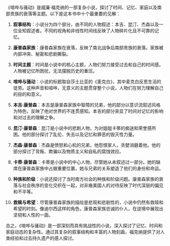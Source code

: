 《喧哗与骚动》是威廉·福克纳的一部复杂小说，探讨了时间、记忆、家庭以及南部贵族的衰落等主题。以下是这本书中十个最重要的见解：

1. **叙事结构**：小说分为四个部分，由不同的人物叙述：本吉、昆汀、杰森以及一位全知叙述者。不同的视角和非线性时间线反映了人物碎片化且不可靠的记忆。

2. **康普森家族**：康普森家族在衰落，反映了南北战争后南部贵族的衰落。家族被内部冲突、秘密和悲剧撕裂。

3. **时间主题**：时间是小说中的核心主题，人物们努力接受过去和自己的时间感。人物被记忆所困扰，无法摆脱历史的重压。

4. **喧哗与骚动**：小说的标题取自莎士比亚的《麦克白》，其中麦克白反思生活的徒劳。这种声音和喧哗，无意义的主题贯穿整个小说，人物们在努力理解自己的目的和意义。

5. **本吉·康普森**：本吉是康普森家族中智障的兄弟，他的部分以意识流叙述风格为特色，反映了他对世界的不连贯感知。本吉的部分突显了时间对记忆的影响和对过去的理解之争。

6. **昆汀·康普森**：昆汀是小说中的悲剧人物，为对姐姐卡蒂的痴迷和荣誉感所困。他的部分探讨了乱伦、失去以及记忆和罪恶的毁灭性力量。

7. **杰森·康普森**：杰森是愤怒和心机的兄弟，他怨恨家人，贪婪消磨着他。他的部分探讨了背叛、欺骗以及物质主义和自私的腐蚀效应。

8. **卡蒂·康普森**：卡蒂是小说中的中心人物，尽管她从未叙述过一部分。她的缺席在康普森家族中占据重要位置，她与兄弟的关系塑造了他们的身份和命运。

9. **种族和阶级**：小说还探讨了当时南方社会的种族和阶级问题。康普森家族的衰落与社会秩序的变化交织在一起，对非裔美国人的对待反映了时代深层的偏见和不平等。

10. **救赎与希望**：尽管康普森家族的描绘是悲观和悲剧性的，小说中仍然有救赎和希望的时刻。像迪尔西这样的角色，康普森家族忠诚的仆人，在逆境中展现出坚韧和人性的一面。

总之，《喧哗与骚动》是一部深刻而具有挑战性的小说，深入探讨了记忆、时间和家庭动态的复杂性。通过其复杂的叙事结构和丰富的人物刻画，福克纳提供了对人类经验和过去持久遗产的感人探讨。